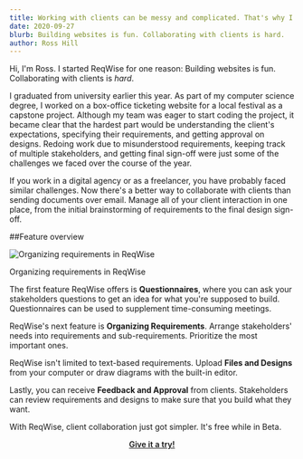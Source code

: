 ```yaml
---
title: Working with clients can be messy and complicated. That's why I made ReqWise.
date: 2020-09-27
blurb: Building websites is fun. Collaborating with clients is hard.
author: Ross Hill
---
```


Hi, I'm Ross. I started ReqWise for one reason: Building websites is fun. Collaborating with clients is *hard*.

I graduated from university earlier this year. As part of my computer science degree, I worked on a box-office ticketing website for a local festival as a capstone project. Although my team was eager to start coding the project, it became clear that the hardest part would be understanding the client's expectations, specifying their requirements, and getting approval on designs. Redoing work due to misunderstood requirements, keeping track of multiple stakeholders, and getting final sign-off were just some of the challenges we faced over the course of the year.

If you work in a digital agency or as a freelancer, you have probably faced similar challenges. Now there's a better way to collaborate with clients than sending documents over email. Manage all of your client interaction in one place, from the initial brainstorming of requirements to the final design sign-off.

##Feature overview

![Organizing requirements in ReqWise](https://reqwise.com/features/organize.png "Organizing requirements in ReqWise")
<p class="imageCaption">Organizing requirements in ReqWise</p>

The first feature ReqWise offers is **Questionnaires**, where you can ask your stakeholders questions to get an idea for what you're supposed to build. Questionnaires can be used to supplement time-consuming meetings.

ReqWise's next feature is **Organizing Requirements**. Arrange stakeholders' needs into requirements and sub-requirements. Prioritize the most important ones.

ReqWise isn't limited to text-based requirements. Upload **Files and Designs** from your computer or draw diagrams with the built-in editor.

Lastly, you can receive **Feedback and Approval** from clients. Stakeholders can review requirements and designs to make sure that you build what they want.

With ReqWise, client collaboration just got simpler. It's free while in Beta.

<p align="center" style="text-align: center; font-weight: 600;">
<a href="/sign-up/invite">Give it a try!</a>
</p>
